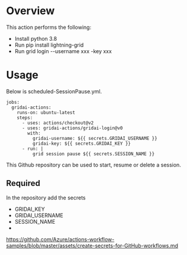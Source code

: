 
# Overview
This action performs the following:
- Install python 3.8
- Run pip install lightning-grid
- Run grid login --username xxx -key xxx

# Usage
Below is scheduled-SessionPause.yml. 

```
jobs:
  gridai-actions:
    runs-on: ubuntu-latest
    steps:
      - uses: actions/checkout@v2
      - uses: gridai-actions/gridai-login@v0
        with:
          gridai-username: ${{ secrets.GRIDAI_USERNAME }} 
          gridai-key: ${{ secrets.GRIDAI_KEY }}
      - run: |
          grid session pause ${{ secrets.SESSION_NAME }} 
```
This Github repository can be used to start, resume or delete a session. 

## Required
In the repository add the secrets 
- GRIDAI_KEY 
- GRIDAI_USERNAME 
- SESSION_NAME 
- 
https://github.com/Azure/actions-workflow-samples/blob/master/assets/create-secrets-for-GitHub-workflows.md





